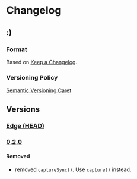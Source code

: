 
# Changelog

## :)

### Format

Based on [Keep a Changelog].

### Versioning Policy

[Semantic Versioning Caret]

## Versions

### [Edge (HEAD)][edge]

### [0.2.0]

#### Removed

* removed `captureSync()`. Use `capture()` instead.

[Keep a Changelog]: http://keepachangelog.com/en/1.0.0/
[Semantic Versioning Caret]: https://github.com/malform/semver-caret
[edge]: https://github.com/typescript-plus/stream-capture/compare/v0.2.0...HEAD
[0.2.0]: https://github.com/typescript-plus/stream-capture/compare/v0.1.0...v0.2.0
